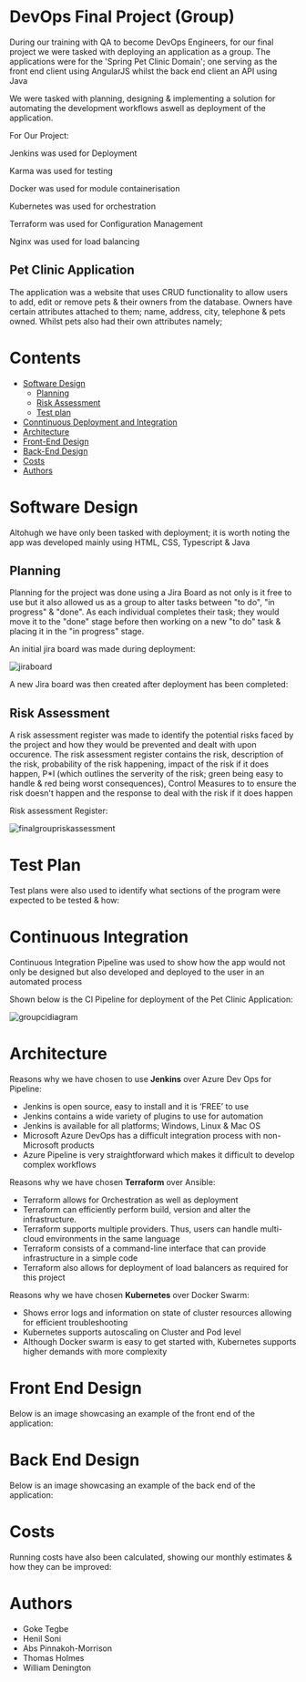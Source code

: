 # DevOps  Final Project (Group)

During our training with QA to become DevOps Engineers, for our final project we were tasked with deploying an application as a group. The applications were for the 'Spring Pet Clinic Domain'; one serving as the front end client using AngularJS whilst the back end client an API using Java

We were tasked with planning, designing & implementing a solution for automating the development workflows aswell as deployment of the application.

For Our Project:

Jenkins was used for Deployment

Karma was used for testing

Docker was used for module containerisation 

Kubernetes was used for orchestration

Terraform was used for Configuration Management

Nginx was used for load balancing 

## Pet Clinic Application

The application was a website that uses CRUD functionality to allow users to add, edit or remove pets & their owners from the database. Owners have certain attributes attached to them; name, address, city, telephone & pets owned. Whilst pets also had their own attributes namely;

# Contents

* [Software Design](#Software-Design)
    * [Planning](#Planning)
    * [Risk Assessment](#Risk-Assessment)
    * [Test plan](#Test-plan)
* [Conntinuous Deployment and Integration](#Continuous-Deployment-and-Integration)  
* [Architecture](#Architectures)
* [Front-End Design](#Front-End-Design)
* [Back-End Design](#Back-End-Design)
* [Costs](#Costs)
* [Authors](#Authors)

# Software Design

Altohugh we have only been tasked with deployment; it is worth noting the app was developed mainly using HTML, CSS, Typescript & Java

## Planning

Planning for the project was done using a Jira Board as not only is it free to use but it also allowed us as a group to alter tasks between "to do", "in progress" & "done". As each individual completes their task; they would move it to the "done" stage before then working on a new "to do" task & placing it in the "in progress" stage.

An initial jira board was made during deployment:

![jiraboard](https://user-images.githubusercontent.com/48153566/123998741-af70ef00-d9c9-11eb-8b4f-f42fcb62194e.png)

A new Jira board was then created after deployment has been completed:


## Risk Assessment

A risk assessment register was made to identify the potential risks faced by the project and how they would be prevented and dealt with upon occurence. The risk assessment register contains the risk, description of the risk, probability of the risk happening, impact of the risk if it does happen, P*I  (which outlines the serverity of the risk; green being easy to handle & red being worst consequences), Control Measures to to ensure the risk doesn't happen and the response to deal with the risk if it does happen

Risk assessment Register:

![finalgroupriskassessment](https://user-images.githubusercontent.com/48153566/123999530-88ff8380-d9ca-11eb-824e-2d95478e5533.png)


# Test Plan

Test plans were also used to identify what sections of the program were expected to be tested & how:


# Continuous Integration

Continuous Integration Pipeline was used to show how the app would not only be designed but also developed and deployed to the user in an automated process

Shown below is the CI Pipeline for deployment of the Pet Clinic Application:

![groupcidiagram](https://user-images.githubusercontent.com/48153566/124000029-117e2400-d9cb-11eb-874d-0104c58174d3.png)



# Architecture

Reasons why we have chosen to use **Jenkins** over Azure Dev Ops for Pipeline:
* Jenkins is open source, easy to install and it is ‘FREE’ to use
* Jenkins contains a wide variety of plugins to use for automation
* Jenkins is available for all platforms; Windows, Linux & Mac OS
* Microsoft Azure DevOps has a difficult integration process with non-Microsoft products
* Azure Pipeline is very straightforward which makes it difficult to develop complex workflows


Reasons why we have chosen **Terraform** over Ansible:
* Terraform allows for Orchestration as well as deployment
* Terraform can efficiently perform build, version and alter the infrastructure.
* Terraform supports multiple providers. Thus, users can handle multi-cloud environments in the same language
* Terraform consists of a command-line interface that can provide infrastructure in a simple code
* Terraform also allows for deployment of load balancers as required for this project

Reasons why we have chosen **Kubernetes** over Docker Swarm:
* Shows error logs and information on state of cluster resources allowing for efficient troubleshooting
* Kubernetes supports autoscaling on Cluster and Pod level 
* Although Docker swarm is easy to get started with, Kubernetes supports higher demands with more complexity


# Front End Design

Below is an image showcasing an example of the front end of the application:


# Back End Design

Below is an image showcasing an example of the back end of the application:


# Costs

Running costs have also been calculated, showing our monthly estimates & how they can be improved:


# Authors

* Goke Tegbe
* Henil Soni
* Abs Pinnakoh-Morrison
* Thomas Holmes
* William Denington
